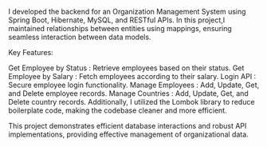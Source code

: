 I developed the backend for an Organization Management System using Spring Boot, Hibernate, MySQL, and RESTful APIs. 
In this project,I maintained relationships between entities using mappings, ensuring seamless interaction between data models. 

Key Features:

Get Employee by Status : Retrieve employees based on their status.
Get Employee by Salary : Fetch employees according to their salary.
Login API : Secure employee login functionality.
Manage Employees : Add, Update, Get, and Delete employee records.
Manage Countries : Add, Update, Get, and Delete country records.
Additionally, I utilized the Lombok library to reduce boilerplate code, making the codebase cleaner and more efficient. 

This project demonstrates efficient database interactions and robust API implementations, providing effective management of organizational data. 
